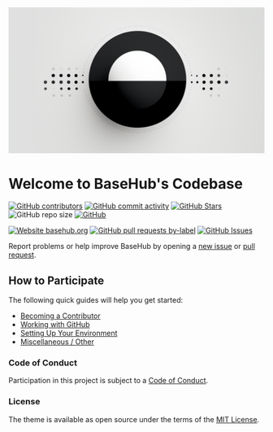 ![BaseHub](basehub.png)

# Welcome to BaseHub's Codebase

<!-- Badge Row 1 - Status -->

[![GitHub contributors](https://img.shields.io/github/contributors/basefoss/basehub)](https://github.com/basefoss/basehub/graphs/contributors)
[![GitHub commit activity](https://img.shields.io/github/commit-activity/w/basefoss/basehub)](https://github.com/basefoss/basehub/graphs/contributors)
[![GitHub Stars](https://img.shields.io/github/stars/basefoss/basehub.svg)](https://github.com/basefoss/basehub/stargazers)
![GitHub repo size](https://img.shields.io/github/repo-size/basefoss/basehub)
[![GitHub](https://img.shields.io/github/license/basefoss/basehub?color=blue)](https://github.com/basefoss/basehub/blob/main/LICENSE)

<!-- Badge Row 2 - Links and Detailed Status -->

[![Website basehub.org](https://img.shields.io/website-up-down-green-red/https/basehub.org.svg)](https://basehub.org)
[![GitHub pull requests by-label](https://img.shields.io/github/issues-pr-raw/basefoss/basehub)](https://github.com/basefoss/basehub/pulls)
[![GitHub Issues](https://img.shields.io/github/issues-raw/basefoss/basehub.svg)](https://github.com/basefoss/basehub/issues)

Report problems or help improve BaseHub by opening a [new issue](https://github.com/basefoss/basehub/issues/new) or [pull request](https://github.com/basefoss/basehub/compare).

## How to Participate
The following quick guides will help you get started:

+ [Becoming a Contributor](https://github.com/basefoss/basehub/blob/main/contributors/become-a-contributor.md)
+ [Working with GitHub](https://github.com/basefoss/basehub/blob/main/contributors/working-with-github.md)
+ [Setting Up Your Environment](https://github.com/basefoss/basehub/blob/main/contributors/setting-up-your-environment.md)
+ [Miscellaneous / Other](https://github.com/basefoss/basehub/blob/main/contributors/miscellaneous.md)

### Code of Conduct

Participation in this project is subject to a [Code of Conduct](https://github.com/basefoss/basehub/blob/main/CODE_OF_CONDUCT.md).

### License

The theme is available as open source under the terms of the [MIT License](http://opensource.org/licenses/MIT).

